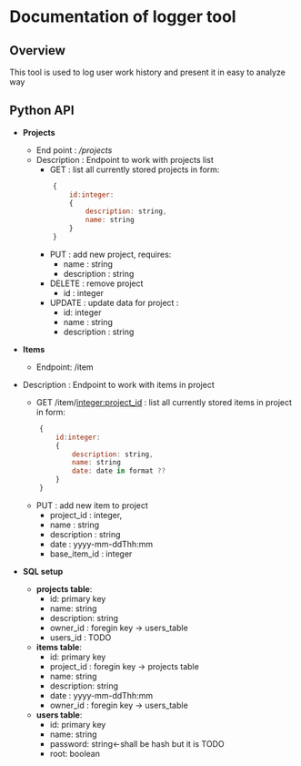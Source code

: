 # Documentation of logger tool
## Overview
This tool is used to log user work history and present it in easy to analyze way
## Python API
* __Projects__
  * End point : */projects*
  * Description : Endpoint to work with projects list
    * GET : list all currently stored projects in form:
    ```javascript
        {
            id:integer:
            {
                description: string,
                name: string
            }
        }
    ```
    * PUT : add new project, requires:
      * name : string
      * description : string
    * DELETE : remove project 
      * id : integer
    * UPDATE : update data for project :
      * id: integer
      * name : string
      * description  : string
* __Items__
  * Endpoint: /item
* Description : Endpoint to work with items in project
    * GET /item/<integer:project_id> : list all currently stored items in project in form:
    ```javascript
        {
            id:integer:
            {
                description: string,
                name: string
                date: date in format ??
            }
        }
    ```
    * PUT : add new item to project 
      * project_id : integer,
      * name : string
      * description : string
      * date : yyyy-mm-ddThh:mm
      * base_item_id : integer

* __SQL setup__
  * __projects table__: 
      * id: primary key
      * name: string
      * description: string
      * owner_id : foregin key -> users_table
      * users_id : TODO
  * __items table__: 
      * id: primary key
      * project_id : foregin key -> projects table
      * name: string
      * description: string
      * date : yyyy-mm-ddThh:mm
      * owner_id : foregin key -> users_table
  * __users table__: 
      * id: primary key
      * name: string
      * password: string<-shall be hash but it is TODO
      * root: boolean



